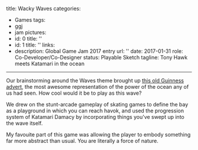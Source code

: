 title: Wacky Waves
categories:
  - Games
tags:
  - ggj
  - jam
pictures:
  - id: 0
    title: ''
  - id: 1
    title: ''
links:
  - description: Global Game Jam 2017 entry
    url: ''
date: 2017-01-31
role: Co-Developer/Co-Designer
status: Playable Sketch
tagline: Tony Hawk meets Katamari in the ocean
---

Our brainstorming around the Waves theme brought up [this old Guinness advert](https://www.youtube.com/watch?v=rLAvkbFugEI), the most awesome representation of the power of the ocean any of us had seen. How cool would it be to play as this wave?

We drew on the stunt-arcade gameplay of skating games to define the bay as a playground in which you can reach havok, and used the progression system of Katamari Damacy by incorporating things you've swept up into the wave itself.

My favouite part of this game was allowing the player to embody something far more abstract than usual. You are literally a force of nature.

